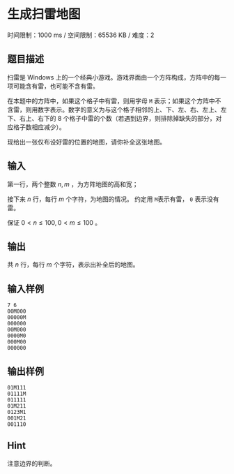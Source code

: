 # 生成扫雷地图

时间限制：1000 ms / 空间限制：65536 KB / 难度：2

## 题目描述

扫雷是 Windows 上的一个经典小游戏。游戏界面由一个方阵构成，方阵中的每一项可能含有雷，也可能不含有雷。

在本题中的方阵中，如果这个格子中有雷，则用字母 `M` 表示；如果这个方阵中不含雷，则用数字表示。数字的意义为与这个格子相邻的上、下、左、右、左上、左下、右上、右下的 $8$ 个格子中雷的个数（若遇到边界，则排除掉缺失的部分，对应格子数相应减少）。

现给出一张仅布设好雷的位置的地图，请你补全这张地图。

## 输入

第一行，两个整数 $n,m$ ，为方阵地图的高和宽；

接下来 $n$ 行，每行 $m$ 个字符，为地图的情况。 约定用 `M`表示有雷， `0` 表示没有雷。

保证 $0<n\le 100,0<m\le100$ 。

## 输出

共 $n$ 行，每行 $m$ 个字符，表示出补全后的地图。

## 输入样例

    7 6
    00M000
    00000M
    000000
    00M000
    0000M0
    000M00
    000000

## 输出样例

    01M111
    01111M
    011111
    01M211
    0123M1
    001M21
    001110

## Hint

注意边界的判断。
